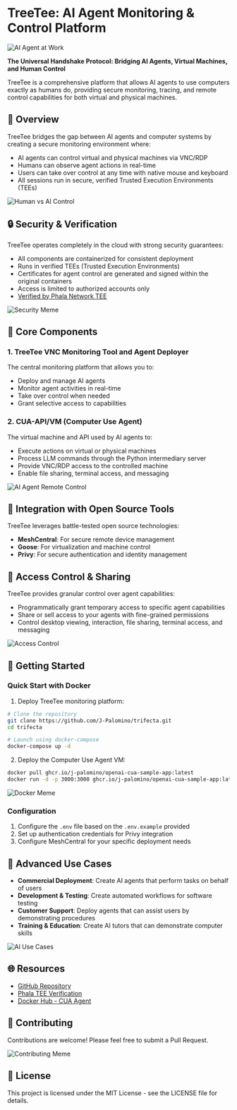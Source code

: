 # TreeTee: AI Agent Monitoring & Control Platform

![AI Agent at Work](https://i.imgur.com/JzT9MQV.png)

**The Universal Handshake Protocol: Bridging AI Agents, Virtual Machines, and Human Control**

TreeTee is a comprehensive platform that allows AI agents to use computers exactly as humans do, providing secure monitoring, tracing, and remote control capabilities for both virtual and physical machines.

## 🚀 Overview

TreeTee bridges the gap between AI agents and computer systems by creating a secure monitoring environment where:

- AI agents can control virtual and physical machines via VNC/RDP
- Humans can observe agent actions in real-time
- Users can take over control at any time with native mouse and keyboard
- All sessions run in secure, verified Trusted Execution Environments (TEEs)

![Human vs AI Control](https://i.imgur.com/s9sLMCU.jpg)

## 🔒 Security & Verification

TreeTee operates completely in the cloud with strong security guarantees:

- All components are containerized for consistent deployment
- Runs in verified TEEs (Trusted Execution Environments)
- Certificates for agent control are generated and signed within the original containers
- Access is limited to authorized accounts only
- [Verified by Phala Network TEE](https://cloud.phala.network/explorer/app_48dc0b7e647cbbfef16f2ae6cf2d5ca99d129402)

![Security Meme](https://i.imgur.com/xFzY1XE.jpg)

## 🧩 Core Components

### 1. TreeTee VNC Monitoring Tool and Agent Deployer
The central monitoring platform that allows you to:
- Deploy and manage AI agents
- Monitor agent activities in real-time
- Take over control when needed
- Grant selective access to capabilities

### 2. CUA-API/VM (Computer Use Agent)
The virtual machine and API used by AI agents to:
- Execute actions on virtual or physical machines
- Process LLM commands through the Python intermediary server
- Provide VNC/RDP access to the controlled machine
- Enable file sharing, terminal access, and messaging

![AI Agent Remote Control](https://i.imgur.com/gGm9kGD.jpg)

## 🔌 Integration with Open Source Tools

TreeTee leverages battle-tested open source technologies:

- **MeshCentral**: For secure remote device management
- **Goose**: For virtualization and machine control
- **Privy**: For secure authentication and identity management

## 🚪 Access Control & Sharing

TreeTee provides granular control over agent capabilities:
- Programmatically grant temporary access to specific agent capabilities
- Share or sell access to your agents with fine-grained permissions
- Control desktop viewing, interaction, file sharing, terminal access, and messaging

![Access Control](https://i.imgur.com/d8tU3fl.jpg)

## 🏁 Getting Started

### Quick Start with Docker

1. Deploy TreeTee monitoring platform:

```bash
# Clone the repository
git clone https://github.com/J-Palomino/trifecta.git
cd trifecta

# Launch using docker-compose
docker-compose up -d
```

2. Deploy the Computer Use Agent VM:

```bash
docker pull ghcr.io/j-palomino/openai-cua-sample-app:latest
docker run -d -p 3000:3000 ghcr.io/j-palomino/openai-cua-sample-app:latest
```

![Docker Meme](https://i.imgur.com/YuV5U8a.jpg)

### Configuration

1. Configure the `.env` file based on the `.env.example` provided
2. Set up authentication credentials for Privy integration
3. Configure MeshCentral for your specific deployment needs

## 🔧 Advanced Use Cases

- **Commercial Deployment**: Create AI agents that perform tasks on behalf of users
- **Development & Testing**: Create automated workflows for software testing
- **Customer Support**: Deploy agents that can assist users by demonstrating procedures
- **Training & Education**: Create AI tutors that can demonstrate computer skills

![AI Use Cases](https://i.imgur.com/lKL4alE.jpg)

## 🌐 Resources

- [GitHub Repository](https://github.com/J-Palomino/trifecta)
- [Phala TEE Verification](https://cloud.phala.network/explorer/app_48dc0b7e647cbbfef16f2ae6cf2d5ca99d129402)
- [Docker Hub - CUA Agent](https://hub.docker.com/r/ghcr.io/j-palomino/openai-cua-sample-app)

## 🤝 Contributing

Contributions are welcome! Please feel free to submit a Pull Request.

![Contributing Meme](https://i.imgur.com/DHpz60d.jpg)

## 📄 License

This project is licensed under the MIT License - see the LICENSE file for details.
